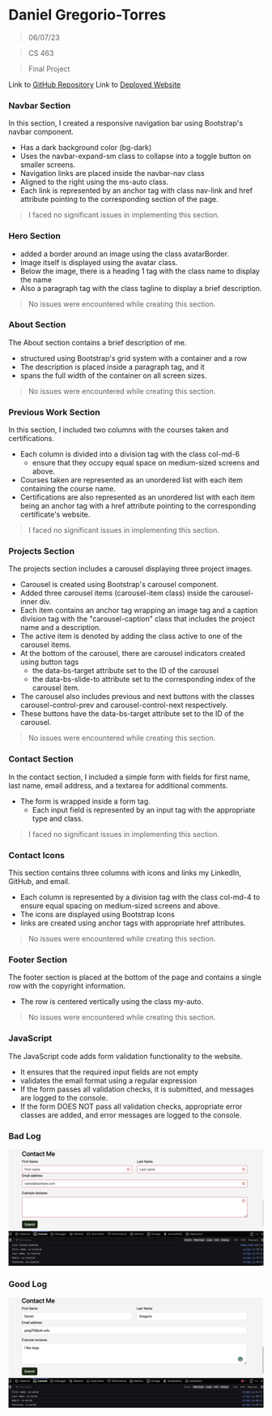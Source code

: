 # Daniel Gregorio-Torres
> 06/07/23

> CS 463

> Final Project

Link to [GitHub Repository](https://github.com/iwnl-daniel/iwnl-daniel.github.io)
Link to [Deployed Website](https://iwnl-daniel.github.io/)

### Navbar Section
In this section, I created a responsive navigation bar using Bootstrap's navbar component. 
- Has a dark background color (bg-dark) 
- Uses the navbar-expand-sm class to collapse into a toggle button on smaller screens. 
- Navigation links are placed inside the navbar-nav class 
- Aligned to the right using the ms-auto class. 
- Each link is represented by an anchor tag with class nav-link and href attribute pointing to the corresponding section of the page.
> I faced no significant issues in implementing this section.

### Hero Section
- added a border around an image using the class avatarBorder. 
- Image itself is displayed using the avatar class. 
- Below the image, there is a heading 1 tag with the class name to display the name
- Also a paragraph tag with the class tagline to display a brief description.
> No issues were encountered while creating this section.

### About Section
The About section contains a brief description of me. 
- structured using Bootstrap's grid system with a container and a row
- The description is placed inside a paragraph tag, and it 
- spans the full width of the container on all screen sizes.
> No issues were encountered while creating this section.

### Previous Work Section
In this section, I included two columns with the courses taken and certifications. 
- Each column is divided into a division tag with the class col-md-6
  - ensure that they occupy equal space on medium-sized screens and above.
- Courses taken are represented as an unordered list with each item containing the course name.
- Certifications are also represented as an unordered list with each item being an anchor tag with a href attribute pointing to the corresponding certificate's website.
> I faced no significant issues in implementing this section.

### Projects Section
The projects section includes a carousel displaying three project images. 
- Carousel is created using Bootstrap's carousel component. 
- Added three carousel items (carousel-item class) inside the carousel-inner div. 
- Each item contains an anchor tag wrapping an image tag and a caption division tag with the "carousel-caption" class that includes the project name and a description. 
- The active item is denoted by adding the class active to one of the carousel items.
- At the bottom of the carousel, there are carousel indicators created using button tags
  - the data-bs-target attribute set to the ID of the carousel
  - the data-bs-slide-to attribute set to the corresponding index of the carousel item.
- The carousel also includes previous and next buttons with the classes carousel-control-prev and carousel-control-next respectively. 
- These buttons have the data-bs-target attribute set to the ID of the carousel.
> No issues were encountered while creating this section.

### Contact Section
In the contact section, I included a simple form with fields for first name, last name, email address, and a textarea for additional comments. 
- The form is wrapped inside a form tag. 
  - Each input field is represented by an input tag with the appropriate type and class.
> I faced no significant issues in implementing this section.

### Contact Icons
This section contains three columns with icons and links my LinkedIn, GitHub, and email. 
- Each column is represented by a division tag with the class col-md-4 to ensure equal spacing on medium-sized screens and above.
- The icons are displayed using Bootstrap Icons
- links are created using anchor tags with appropriate href attributes.
> No issues were encountered while creating this section.

### Footer Section
The footer section is placed at the bottom of the page and contains a single row with the copyright information. 
- The row is centered vertically using the class my-auto.
> No issues were encountered while creating this section.

### JavaScript
The JavaScript code adds form validation functionality to the website. 
- It ensures that the required input fields are not empty 
- validates the email format using a regular expression
- If the form passes all validation checks, it is submitted, and messages are logged to the console.
- If the form DOES NOT pass all validation checks, appropriate error classes are added, and error messages are logged to the console.

### Bad Log
![alt text](https://github.com/iwnl-daniel/iwnl-daniel.github.io/blob/main/images/badLog.png)
### Good Log
![alt text](https://github.com/iwnl-daniel/iwnl-daniel.github.io/blob/main/images/goodLog.png)
